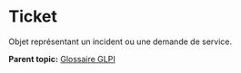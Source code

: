 Ticket
======

Objet représentant un incident ou une demande de service.

**Parent topic:** [Glossaire GLPI](../../glpi/glossary.html)
